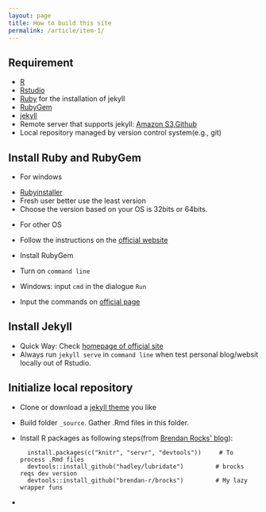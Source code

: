 ```yaml
---
layout: page
title: How to build this site
permalink: /article/item-1/
---
```


## Requirement
* [R](https://www.r-project.org/) 
* [Rstudio](https://www.rstudio.com/)
* [Ruby](https://www.ruby-lang.org/en/documentation/installation/) for the installation of jekyll
* [RubyGem](https://rubygems.org/pages/download)
* [jekyll](https://jekyllrb.com/)
* Remote server that supports jekyll: [Amazon S3](https://aws.amazon.com/tw/s3/),[Github](https://github.com) 
* Local repository managed by version control system(e.g., git)

## Install Ruby and RubyGem
* For windows
 - [Rubyinstaller](http://rubyinstaller.org/)
 - Fresh user better use the least version
 - Choose the version based on your OS is 32bits or 64bits.
* For other OS
+ Follow the instructions on the [official website]((https://www.ruby-lang.org/en/documentation/installation/))
* Install RubyGem
+ Turn on `command line`
- Windows: input `cmd` in the dialogue `Run`
+ Input the commands on [official page](https://rubygems.org/pages/download)

## Install Jekyll
- Quick Way: Check [homepage of official site](https://jekyllrb.com/)
- Always run `jekyll serve` in `command line` when test personal blog/websit locally out of Rstudio.

## Initialize local repository
- Clone or download a [jekyll theme](http://jekyllthemes.org/) you like 
- Build folder `_source`. Gather .Rmd files in this folder.
- Install R packages as following steps(from [Brendan Rocks' blog](https://brendanrocks.com/blogging-with-rmarkdown-knitr-jekyll/)):  

        install.packages(c("knitr", "servr", "devtools"))     # To process .Rmd files  
        devtools::install_github("hadley/lubridate")         # brocks reqs dev version  
        devtools::install_github("brendan-r/brocks")         # My lazy wrapper funs
  
- 

